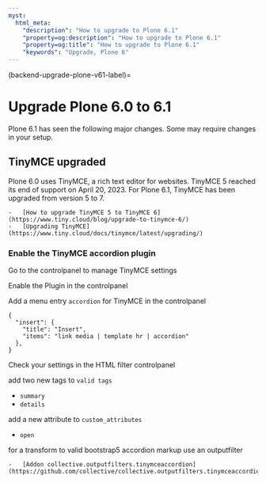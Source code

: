 ```yaml
---
myst:
  html_meta:
    "description": "How to upgrade to Plone 6.1"
    "property=og:description": "How to upgrade to Plone 6.1"
    "property=og:title": "How to upgrade to Plone 6.1"
    "keywords": "Upgrade, Plone 6"
---
```


(backend-upgrade-plone-v61-label)=

# Upgrade Plone 6.0 to 6.1

Plone 6.1 has seen the following major changes.
Some may require changes in your setup.


## TinyMCE upgraded

Plone 6.0 uses TinyMCE, a rich text editor for websites.
TinyMCE 5 reached its end of support on April 20, 2023.
For Plone 6.1, TinyMCE has been upgraded from version 5 to 7.

```{seealso}
-   [How to upgrade TinyMCE 5 to TinyMCE 6](https://www.tiny.cloud/blog/upgrade-to-tinymce-6/)
-   [Upgrading TinyMCE](https://www.tiny.cloud/docs/tinymce/latest/upgrading/)
```

### Enable the TinyMCE accordion plugin

Go to the controlpanel to manage TinyMCE settings

Enable the Plugin in the controlpanel

Add a menu entry `accordion` for TinyMCE in the controlpanel 

```{code-block} json
{
  "insert": {
    "title": "Insert",
    "items": "link media | template hr | accordion"
  },
}
```

Check your settings in the HTML filter controlpanel

add two new tags to `valid tags`

- `summary`
- `details`

add a new attribute to `custom_attributes`

- `open`

for a transform to valid bootstrap5 accordion markup use an outputfilter

```{seealso}
-   [Addon collective.outputfilters.tinymceaccordion](https://github.com/collective/collective.outputfilters.tinymceaccordion)
```